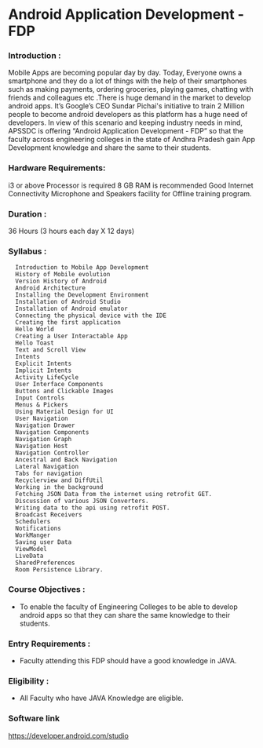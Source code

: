 ﻿# Android Application Development - FDP
### Introduction : 
Mobile Apps are becoming popular day by day. Today, Everyone owns a smartphone and they do a lot of things with the help of their smartphones such as making payments, ordering groceries, playing games, chatting with friends and colleagues etc .There is huge demand in the market to develop android apps. It’s Google’s CEO Sundar Pichai's initiative to train 2 Million people to become android developers as this platform has a huge need of developers.
In view of this scenario and keeping industry needs in mind, APSSDC is offering “Android Application Development - FDP” so that the faculty across engineering colleges in the state of Andhra Pradesh gain App Development knowledge and share the same to their students. 

### Hardware Requirements:
i3 or above Processor is required
8 GB RAM is recommended
Good Internet Connectivity
Microphone and Speakers facility for Offline training program.
### Duration :
36 Hours (3 hours each day X 12 days)

	
### Syllabus :

      Introduction to Mobile App Development
      History of Mobile evolution
      Version History of Android 
      Android Architecture
      Installing the Development Environment
      Installation of Android Studio
      Installation of Android emulator
      Connecting the physical device with the IDE
      Creating the first application 
      Hello World
      Creating a User Interactable App
      Hello Toast
      Text and Scroll View
      Intents
      Explicit Intents
      Implicit Intents
      Activity LifeCycle
      User Interface Components
      Buttons and Clickable Images
      Input Controls
      Menus & Pickers
      Using Material Design for UI
      User Navigation
      Navigation Drawer 
      Navigation Components
      Navigation Graph
      Navigation Host
      Navigation Controller
      Ancestral and Back Navigation
      Lateral Navigation
      Tabs for navigation
      Recyclerview and DiffUtil
      Working in the background
      Fetching JSON Data from the internet using retrofit GET.
      Discussion of various JSON Converters.
      Writing data to the api using retrofit POST.
      Broadcast Receivers
      Schedulers
      Notifications
      WorkManger
      Saving user Data
      ViewModel
      LiveData
      SharedPreferences
      Room Persistence Library.



### Course Objectives :
- To enable the faculty of Engineering Colleges to be able to develop android apps so that they can share the same knowledge to their students.
### Entry Requirements :
- Faculty attending this FDP should have a good knowledge in JAVA.

### Eligibility :
- All Faculty who have JAVA Knowledge are eligible.

### Software link 
 https://developer.android.com/studio